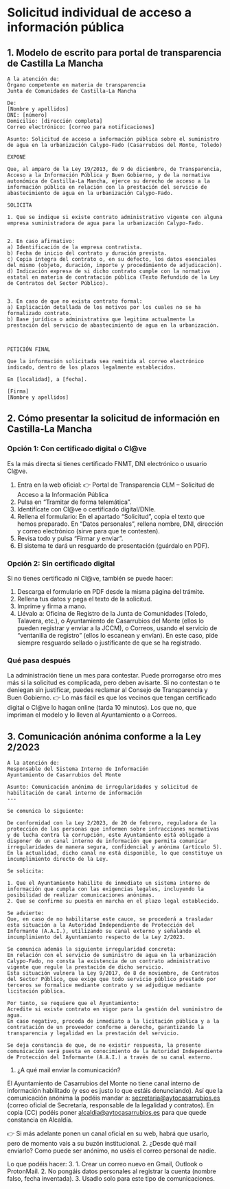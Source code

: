 # Solicitud individual de acceso a información pública

## 1. Modelo de escrito para portal de transparencia de Castilla La Mancha
```
A la atención de:
Órgano competente en materia de transparencia
Junta de Comunidades de Castilla-La Mancha

De:
[Nombre y apellidos]
DNI: [número]
Domicilio: [dirección completa]
Correo electrónico: [correo para notificaciones]

Asunto: Solicitud de acceso a información pública sobre el suministro de agua en la urbanización Calypo-Fado (Casarrubios del Monte, Toledo)

EXPONE

Que, al amparo de la Ley 19/2013, de 9 de diciembre, de Transparencia, Acceso a la Información Pública y Buen Gobierno, y de la normativa autonómica de Castilla-La Mancha, ejerce su derecho de acceso a la información pública en relación con la prestación del servicio de abastecimiento de agua en la urbanización Calypo-Fado.

SOLICITA

1. Que se indique si existe contrato administrativo vigente con alguna empresa suministradora de agua para la urbanización Calypo-Fado.


2. En caso afirmativo:
a) Identificación de la empresa contratista.
b) Fecha de inicio del contrato y duración prevista.
c) Copia íntegra del contrato o, en su defecto, los datos esenciales del mismo (objeto, duración, importe y procedimiento de adjudicación).
d) Indicación expresa de si dicho contrato cumple con la normativa estatal en materia de contratación pública (Texto Refundido de la Ley de Contratos del Sector Público).


3. En caso de que no exista contrato formal:
a) Explicación detallada de los motivos por los cuales no se ha formalizado contrato.
b) Base jurídica o administrativa que legitima actualmente la prestación del servicio de abastecimiento de agua en la urbanización.



PETICIÓN FINAL

Que la información solicitada sea remitida al correo electrónico indicado, dentro de los plazos legalmente establecidos.

En [localidad], a [fecha].

[Firma]
[Nombre y apellidos]
```

## 2. Cómo presentar la solicitud de información en Castilla-La Mancha
### Opción 1: Con certificado digital o Cl@ve
Es la más directa si tienes certificado FNMT, DNI electrónico o usuario Cl@ve.

1. Entra en la web oficial:
👉 Portal de Transparencia CLM – Solicitud de Acceso a la Información Pública
2. Pulsa en “Tramitar de forma telemática”.
3. Identifícate con Cl@ve o certificado digital/DNIe.
4. Rellena el formulario:
    En el apartado “Solicitud”, copia el texto que hemos preparado.
    En “Datos personales”, rellena nombre, DNI, dirección y correo electrónico (sirve para que te contesten).
5. Revisa todo y pulsa “Firmar y enviar”.
6. El sistema te dará un resguardo de presentación (guárdalo en PDF).


### Opción 2: Sin certificado digital
Si no tienes certificado ni Cl@ve, también se puede hacer:
1. Descarga el formulario en PDF desde la misma página del trámite.
2. Rellena tus datos y pega el texto de la solicitud.
3. Imprime y firma a mano.
4. Llévalo a:
    Oficina de Registro de la Junta de Comunidades (Toledo, Talavera, etc.), o Ayuntamiento de Casarrubios del Monte (ellos lo pueden registrar y enviar a la JCCM), o Correos, usando el servicio de “ventanilla de registro” (ellos lo escanean y envían).
En este caso, pide siempre resguardo sellado o justificante de que se ha registrado.


### Qué pasa después
La administración tiene un mes para contestar.
Puede prorrogarse otro mes más si la solicitud es complicada, pero deben avisarte.
Si no contestan o te deniegan sin justificar, puedes reclamar al Consejo de Transparencia y Buen Gobierno.
👉 Lo más fácil es que los vecinos que tengan certificado digital o Cl@ve lo hagan online (tarda 10 minutos). Los que no, que impriman el modelo y lo lleven al Ayuntamiento o a Correos.


## 3. Comunicación anónima conforme a la Ley 2/2023
```
A la atención de:
Responsable del Sistema Interno de Información
Ayuntamiento de Casarrubios del Monte

Asunto: Comunicación anónima de irregularidades y solicitud de habilitación de canal interno de información
---

Se comunica lo siguiente:

De conformidad con la Ley 2/2023, de 20 de febrero, reguladora de la protección de las personas que informen sobre infracciones normativas y de lucha contra la corrupción, este Ayuntamiento está obligado a disponer de un canal interno de información que permita comunicar irregularidades de manera segura, confidencial y anónima (artículo 5).
En la actualidad, dicho canal no está disponible, lo que constituye un incumplimiento directo de la Ley.

Se solicita:

1. Que el Ayuntamiento habilite de inmediato un sistema interno de información que cumpla con las exigencias legales, incluyendo la posibilidad de realizar comunicaciones anónimas.
2. Que se confirme su puesta en marcha en el plazo legal establecido.

Se advierte:
Que, en caso de no habilitarse este cauce, se procederá a trasladar esta situación a la Autoridad Independiente de Protección del Informante (A.A.I.), utilizando su canal externo y señalando el incumplimiento del Ayuntamiento respecto de la Ley 2/2023.

Se comunica además la siguiente irregularidad concreta:
En relación con el servicio de suministro de agua en la urbanización Calypo-Fado, no consta la existencia de un contrato administrativo vigente que regule la prestación de dicho servicio.
Esta situación vulnera la Ley 9/2017, de 8 de noviembre, de Contratos del Sector Público, que exige que todo servicio público prestado por terceros se formalice mediante contrato y se adjudique mediante licitación pública.

Por tanto, se requiere que el Ayuntamiento:
Acredite si existe contrato en vigor para la gestión del suministro de agua.
En caso negativo, proceda de inmediato a la licitación pública y a la contratación de un proveedor conforme a derecho, garantizando la transparencia y legalidad en la prestación del servicio.

Se deja constancia de que, de no existir respuesta, la presente comunicación será puesta en conocimiento de la Autoridad Independiente de Protección del Informante (A.A.I.) a través de su canal externo.
```

1. ¿A qué mail enviar la comunicación?

El Ayuntamiento de Casarrubios del Monte no tiene canal interno de información habilitado (y eso es justo lo que estáis denunciando).
Así que la comunicación anónima la podéis mandar a: secretaria@aytocasarrubios.es (correo oficial de Secretaría, responsable de la legalidad y contratos).
En copia (CC) podéis poner alcaldia@aytocasarrubios.es para que quede constancia en Alcaldía.

👉 Si más adelante ponen un canal oficial en su web, habrá que usarlo, pero de momento vais a su buzón institucional.
2. ¿Desde qué mail enviarlo?
Como puede ser anónimo, no uséis el correo personal de nadie.

Lo que podéis hacer:
3. 1. Crear un correo nuevo en Gmail, Outlook o ProtonMail.
2. No pongáis datos personales al registrar la cuenta (nombre falso, fecha inventada).
3. Usadlo solo para este tipo de comunicaciones.

